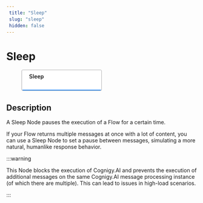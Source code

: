 ```yaml
---
 title: "Sleep" 
 slug: "sleep" 
 hidden: false 
---
```


# Sleep

<figure>
  <img class="image-center" src="../../../../../static/img/_assets/ai/build/node-reference/logic/sleep.png" width="50%" />
</figure>

## Description

A Sleep Node pauses the execution of a Flow for a certain time.

If your Flow returns multiple messages at once with a lot of content, you can use a Sleep Node to set a pause between messages, simulating a more natural, humanlike response behavior.

:::warning

  This Node blocks the execution of Cognigy.AI and prevents the execution of additional messages on the same Cognigy.AI message processing instance (of which there are multiple). This can lead to issues in high-load scenarios.

:::

